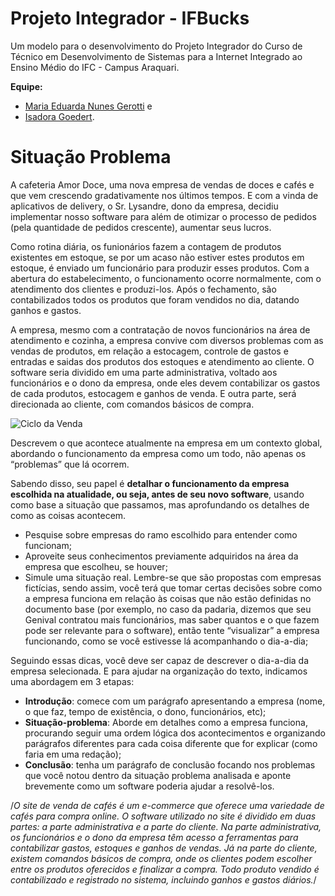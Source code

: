 # Projeto Integrador - IFBucks

Um modelo para o desenvolvimento do Projeto Integrador do Curso de Técnico em Desenvolvimento de Sistemas para a Internet Integrado ao Ensino Médio do IFC - Campus Araquari.

**Equipe:**
- [Maria Eduarda Nunes Gerotti](github.com/mariagerotti) e 
- [Isadora Goedert](https://github.com/isagrt).

# Situação Problema

A cafeteria Amor Doce, uma nova empresa de vendas de doces e cafés e que vem crescendo gradativamente nos últimos tempos. E com a vinda de aplicativos de delivery, o Sr. Lysandre, dono da empresa, decidiu implementar nosso software para além de otimizar o processo de pedidos (pela quantidade de pedidos crescente), aumentar seus lucros.  

Como rotina diária, os funionários fazem a contagem de produtos existentes em estoque, se por um acaso não estiver estes produtos em estoque, é enviado um funcionário para produzir esses produtos. Com a abertura do estabelecimento, o funcionamento ocorre normalmente, com o atendimento dos clientes e produzi-los. Após o fechamento, são contabilizados todos os produtos que foram vendidos no dia, datando ganhos e gastos.

A empresa, mesmo com a contratação de novos funcionários na área de atendimento e cozinha, a empresa convive com diversos problemas com as vendas de produtos, em relação a estocagem, controle de gastos e entradas e saidas dos produtos dos estoques e atendimento ao cliente. O software seria dividido em uma parte administrativa, voltado aos funcionários e o dono da empresa, onde eles devem contabilizar os gastos de cada produtos, estocagem e ganhos de venda. E outra parte, será direcionada ao cliente, com comandos básicos de compra.



![Ciclo da Venda](docs/ciclo_da_venda.webp "Ciclo da Venda")


Descrevem o que acontece atualmente na empresa em um contexto global,
abordando o funcionamento da empresa como um todo, não apenas os “problemas” que lá ocorrem.

Sabendo disso, seu papel é **detalhar o funcionamento da empresa escolhida na
atualidade, ou seja, antes de seu novo software**, usando como base a situação que passamos, mas aprofundando os detalhes de como as coisas acontecem.

- Pesquise sobre empresas do ramo escolhido
para entender como funcionam;
- Aproveite seus conhecimentos previamente adquiridos na área da empresa que escolheu, se houver;
- Simule uma situação real. Lembre-se que são
propostas com empresas fictícias, sendo assim,
você terá que tomar certas decisões sobre como
a empresa funciona em relação às coisas que
não estão definidas no documento base (por
exemplo, no caso da padaria, dizemos que seu
Genival contratou mais funcionários, mas saber
quantos e o que fazem pode ser relevante para o software), então tente “visualizar” a
empresa funcionando, como se você estivesse lá acompanhando o dia-a-dia;

Seguindo essas dicas, você deve ser capaz de descrever o dia-a-dia da empresa selecionada. E para ajudar na organização do texto, indicamos uma abordagem em 3 etapas:

- **Introdução**: comece com um parágrafo apresentando a empresa (nome, o que faz,  tempo de existência, o dono, funcionários,
etc);
- **Situação-problema**: Aborde em detalhes como a empresa funciona, procurando seguir uma
ordem lógica dos acontecimentos e organizando parágrafos diferentes para cada coisa
diferente que for explicar (como faria em uma redação); 
- **Conclusão**: tenha um parágrafo de conclusão focando nos problemas que você notou dentro da situação problema analisada e aponte brevemente como um software poderia
ajudar a resolvê-los.

/*O site de venda de cafés é um e-commerce que oferece uma variedade de cafés para compra online. O software utilizado no site é dividido em duas partes: a parte administrativa e a parte do cliente. Na parte administrativa, os funcionários e o dono da empresa têm acesso a ferramentas para contabilizar gastos, estoques e ganhos de vendas. Já na parte do cliente, existem comandos básicos de compra, onde os clientes podem escolher entre os produtos oferecidos e finalizar a compra. Todo produto vendido é contabilizado e registrado no sistema, incluindo ganhos e gastos diários.*/

